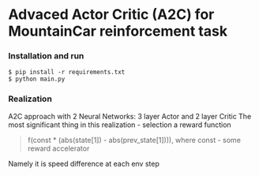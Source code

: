# Advaced Actor Critic (A2C) for MountainCar reinforcement task

### Installation and run
```
$ pip install -r requirements.txt
$ python main.py
```

### Realization
A2C approach with 2 Neural Networks: 3 layer Actor and 2 layer Critic
The most significant thing in this realization - selection a reward function
> f(const * (abs(state[1]) - abs(prev_state[1]))), where const - some reward accelerator

Namely it is speed difference at each env step